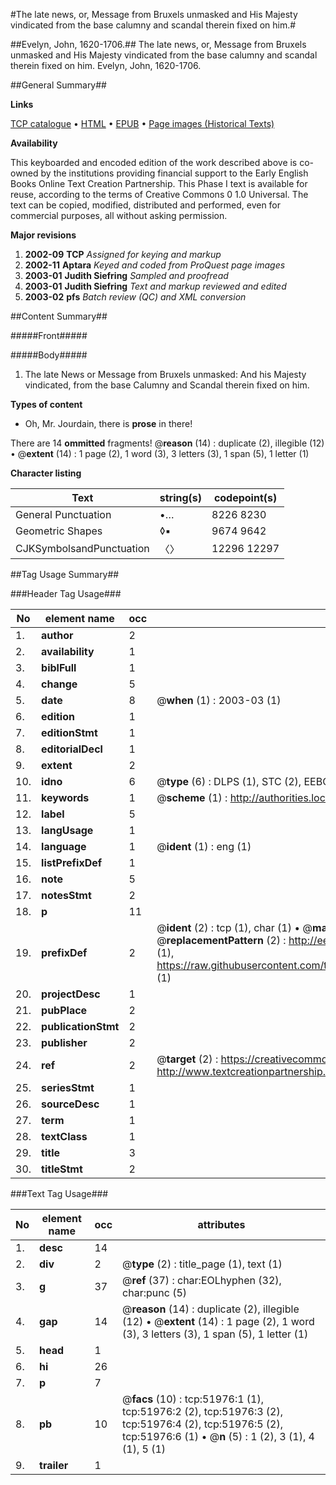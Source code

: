 #The late news, or, Message from Bruxels unmasked and His Majesty vindicated from the base calumny and scandal therein fixed on him.#

##Evelyn, John, 1620-1706.##
The late news, or, Message from Bruxels unmasked and His Majesty vindicated from the base calumny and scandal therein fixed on him.
Evelyn, John, 1620-1706.

##General Summary##

**Links**

[TCP catalogue](http://www.ota.ox.ac.uk/tcp/)  • 
[HTML](http://tei.it.ox.ac.uk/tcp/Texts-HTML/free/A38/A38801.html)  • 
[EPUB](http://tei.it.ox.ac.uk/tcp/Texts-EPUB/free/A38/A38801.epub) • 
[Page images (Historical Texts)](https://data.historicaltexts.jisc.ac.uk/view?pubId=eebo-11988001e&pageId=eebo-11988001e-51976-1)

**Availability**

This keyboarded and encoded edition of the
	       work described above is co-owned by the institutions
	       providing financial support to the Early English Books
	       Online Text Creation Partnership. This Phase I text is
	       available for reuse, according to the terms of Creative
	       Commons 0 1.0 Universal. The text can be copied,
	       modified, distributed and performed, even for
	       commercial purposes, all without asking permission.

**Major revisions**

1. __2002-09__ __TCP__ *Assigned for keying and markup*
1. __2002-11__ __Aptara__ *Keyed and coded from ProQuest page images*
1. __2003-01__ __Judith Siefring__ *Sampled and proofread*
1. __2003-01__ __Judith Siefring__ *Text and markup reviewed and edited*
1. __2003-02__ __pfs__ *Batch review (QC) and XML conversion*

##Content Summary##

#####Front#####

#####Body#####

1. The late News or Message from Bruxels unmasked:
And his Majesty vindicated, from
the base Calumny and Scandal therein fixed
on him.

**Types of content**

  * Oh, Mr. Jourdain, there is **prose** in there!

There are 14 **ommitted** fragments! 
 @__reason__ (14) : duplicate (2), illegible (12)  •  @__extent__ (14) : 1 page (2), 1 word (3), 3 letters (3), 1 span (5), 1 letter (1)

**Character listing**


|Text|string(s)|codepoint(s)|
|---|---|---|
|General Punctuation|•…|8226 8230|
|Geometric Shapes|◊▪|9674 9642|
|CJKSymbolsandPunctuation|〈〉|12296 12297|

##Tag Usage Summary##

###Header Tag Usage###

|No|element name|occ|attributes|
|---|---|---|---|
|1.|__author__|2||
|2.|__availability__|1||
|3.|__biblFull__|1||
|4.|__change__|5||
|5.|__date__|8| @__when__ (1) : 2003-03 (1)|
|6.|__edition__|1||
|7.|__editionStmt__|1||
|8.|__editorialDecl__|1||
|9.|__extent__|2||
|10.|__idno__|6| @__type__ (6) : DLPS (1), STC (2), EEBO-CITATION (1), OCLC (1), VID (1)|
|11.|__keywords__|1| @__scheme__ (1) : http://authorities.loc.gov/ (1)|
|12.|__label__|5||
|13.|__langUsage__|1||
|14.|__language__|1| @__ident__ (1) : eng (1)|
|15.|__listPrefixDef__|1||
|16.|__note__|5||
|17.|__notesStmt__|2||
|18.|__p__|11||
|19.|__prefixDef__|2| @__ident__ (2) : tcp (1), char (1)  •  @__matchPattern__ (2) : ([0-9\-]+):([0-9IVX]+) (1), (.+) (1)  •  @__replacementPattern__ (2) : http://eebo.chadwyck.com/downloadtiff?vid=$1&page=$2 (1), https://raw.githubusercontent.com/textcreationpartnership/Texts/master/tcpchars.xml#$1 (1)|
|20.|__projectDesc__|1||
|21.|__pubPlace__|2||
|22.|__publicationStmt__|2||
|23.|__publisher__|2||
|24.|__ref__|2| @__target__ (2) : https://creativecommons.org/publicdomain/zero/1.0/ (1), http://www.textcreationpartnership.org/docs/. (1)|
|25.|__seriesStmt__|1||
|26.|__sourceDesc__|1||
|27.|__term__|1||
|28.|__textClass__|1||
|29.|__title__|3||
|30.|__titleStmt__|2||


###Text Tag Usage###

|No|element name|occ|attributes|
|---|---|---|---|
|1.|__desc__|14||
|2.|__div__|2| @__type__ (2) : title_page (1), text (1)|
|3.|__g__|37| @__ref__ (37) : char:EOLhyphen (32), char:punc (5)|
|4.|__gap__|14| @__reason__ (14) : duplicate (2), illegible (12)  •  @__extent__ (14) : 1 page (2), 1 word (3), 3 letters (3), 1 span (5), 1 letter (1)|
|5.|__head__|1||
|6.|__hi__|26||
|7.|__p__|7||
|8.|__pb__|10| @__facs__ (10) : tcp:51976:1 (1), tcp:51976:2 (2), tcp:51976:3 (2), tcp:51976:4 (2), tcp:51976:5 (2), tcp:51976:6 (1)  •  @__n__ (5) : 1 (2), 3 (1), 4 (1), 5 (1)|
|9.|__trailer__|1||
